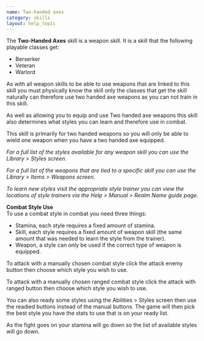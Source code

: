 ```yaml
---
name: Two-handed axes
category: skills
layout: help_topic
---
```

The **Two-Handed Axes** skill is a weapon skill. It is a skill that the following playable classes get:

*   Berserker
*   Veteran
*   Warlord

As with all weapon skills to be able to use weapons that are linked to this skill you must physically know the skill only the classes that get the skill naturally can therefore use two handed axe weapons as you can not train in this skill.

As well as allowing you to equip and use Two handed axe weapons this skill also determines what styles you can learn and therefore use in combat.

This skill is primarily for two handed weapons so you will only be able to wield one weapon when you have a two handed axe equipped.

_For a full list of the styles available for any weapon skill you can use the Library > Styles screen._

_For a full list of the weapons that are tied to a specific skill you can use the Library > Items > Weapons screen._

_To learn new styles visit the appropriate style trainer you can view the locations of style trainers via the Help > Manual > Realm Name guide page._

**Combat Style Use**  
To use a combat style in combat you need three things:

*   Stamina, each style requires a fixed amount of stamina.
*   Skill, each style requires a fixed amount of weapon skill (the same amount that was needed to learn the style from the trainer).
*   Weapon, a style can only be used if the correct type of weapon is equipped.

To attack with a manually chosen combat style click the attack enemy button then choose which style you wish to use.

To attack with a manually chosen ranged combat style click the attack with ranged button then choose which style you wish to use.

You can also ready some styles using the Abilities > Styles screen then use the readied buttons instead of the manual buttons. The game will then pick the best style you have the stats to use that is on your ready list.

As the fight goes on your stamina will go down so the list of available styles will go down.